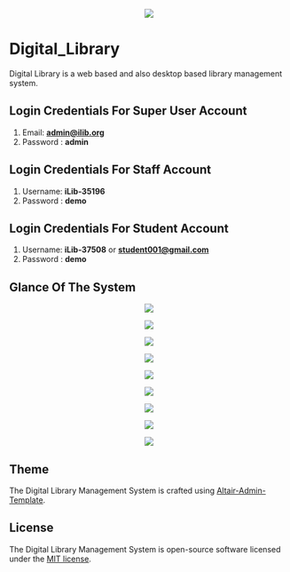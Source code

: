 <p align="center"><img src="https://github.com/MartMbithi/Digital_Library/blob/master/images/logo-1.png" ></p>

# Digital_Library
Digital Library is a web based and also desktop based library management system.

## Login Credentials For Super User Account
1. Email:   <b>admin@ilib.org</b><br>
2. Password :  <b>admin</b> <br>

## Login Credentials For Staff Account
1. Username:   <b>iLib-35196</b><br>
2. Password :  <b>demo</b> <br>

## Login Credentials For Student Account
1. Username:   <b>iLib-37508</b> or <b>student001@gmail.com</b><br>
2. Password :  <b>demo</b> <br>


## Glance Of The System
<p align="center"><img src="https://github.com/MartMbithi/Digital_Library/blob/master/Screenshots/landing.png" ></p>
<p align="center"><img src="https://github.com/MartMbithi/Digital_Library/blob/master/Screenshots/1.png" ></p>
<p align="center"><img src="https://github.com/MartMbithi/Digital_Library/blob/master/Screenshots/2.png" ></p>
<p align="center"><img src="https://github.com/MartMbithi/Digital_Library/blob/master/Screenshots/3.png" ></p>
<p align="center"><img src="https://github.com/MartMbithi/Digital_Library/blob/master/Screenshots/4.png" ></p>
<p align="center"><img src="https://github.com/MartMbithi/Digital_Library/blob/master/Screenshots/5.png" ></p>
<p align="center"><img src="https://github.com/MartMbithi/Digital_Library/blob/master/Screenshots/6.png" ></p>
<p align="center"><img src="https://github.com/MartMbithi/Digital_Library/blob/master/Screenshots/7.png" ></p>
<p align="center"><img src="https://github.com/MartMbithi/Digital_Library/blob/master/Screenshots/8.png" ></p>

## Theme

The Digital Library Management System is crafted using [Altair-Admin-Template](https://github.com/Saworieza/Altair-Admin-Template).

## License

The Digital Library Management System is open-source software licensed under the [MIT license](https://opensource.org/licenses/MIT).
